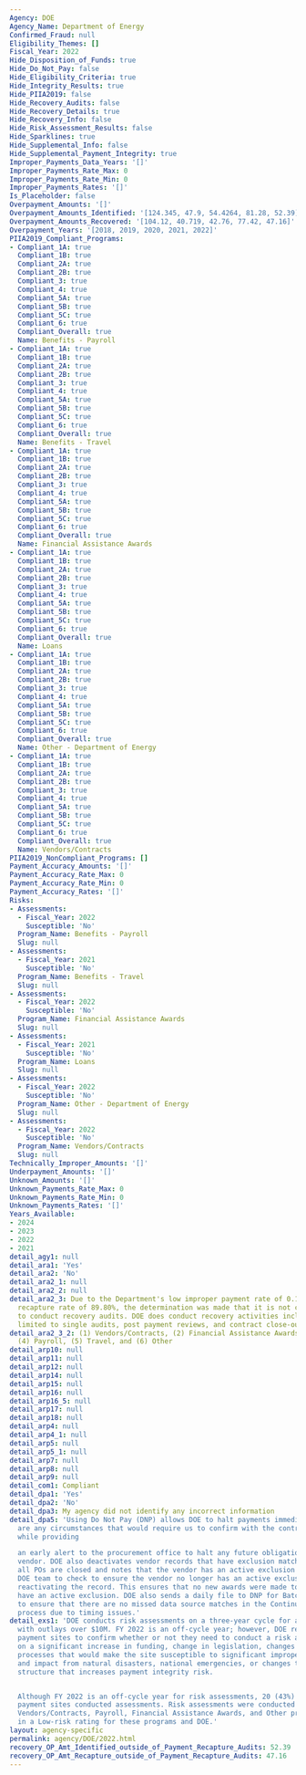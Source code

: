 ```yaml
---
Agency: DOE
Agency_Name: Department of Energy
Confirmed_Fraud: null
Eligibility_Themes: []
Fiscal_Year: 2022
Hide_Disposition_of_Funds: true
Hide_Do_Not_Pay: false
Hide_Eligibility_Criteria: true
Hide_Integrity_Results: true
Hide_PIIA2019: false
Hide_Recovery_Audits: false
Hide_Recovery_Details: true
Hide_Recovery_Info: false
Hide_Risk_Assessment_Results: false
Hide_Sparklines: true
Hide_Supplemental_Info: false
Hide_Supplemental_Payment_Integrity: true
Improper_Payments_Data_Years: '[]'
Improper_Payments_Rate_Max: 0
Improper_Payments_Rate_Min: 0
Improper_Payments_Rates: '[]'
Is_Placeholder: false
Overpayment_Amounts: '[]'
Overpayment_Amounts_Identified: '[124.345, 47.9, 54.4264, 81.28, 52.39]'
Overpayment_Amounts_Recovered: '[104.12, 40.719, 42.76, 77.42, 47.16]'
Overpayment_Years: '[2018, 2019, 2020, 2021, 2022]'
PIIA2019_Compliant_Programs:
- Compliant_1A: true
  Compliant_1B: true
  Compliant_2A: true
  Compliant_2B: true
  Compliant_3: true
  Compliant_4: true
  Compliant_5A: true
  Compliant_5B: true
  Compliant_5C: true
  Compliant_6: true
  Compliant_Overall: true
  Name: Benefits - Payroll
- Compliant_1A: true
  Compliant_1B: true
  Compliant_2A: true
  Compliant_2B: true
  Compliant_3: true
  Compliant_4: true
  Compliant_5A: true
  Compliant_5B: true
  Compliant_5C: true
  Compliant_6: true
  Compliant_Overall: true
  Name: Benefits - Travel
- Compliant_1A: true
  Compliant_1B: true
  Compliant_2A: true
  Compliant_2B: true
  Compliant_3: true
  Compliant_4: true
  Compliant_5A: true
  Compliant_5B: true
  Compliant_5C: true
  Compliant_6: true
  Compliant_Overall: true
  Name: Financial Assistance Awards
- Compliant_1A: true
  Compliant_1B: true
  Compliant_2A: true
  Compliant_2B: true
  Compliant_3: true
  Compliant_4: true
  Compliant_5A: true
  Compliant_5B: true
  Compliant_5C: true
  Compliant_6: true
  Compliant_Overall: true
  Name: Loans
- Compliant_1A: true
  Compliant_1B: true
  Compliant_2A: true
  Compliant_2B: true
  Compliant_3: true
  Compliant_4: true
  Compliant_5A: true
  Compliant_5B: true
  Compliant_5C: true
  Compliant_6: true
  Compliant_Overall: true
  Name: Other - Department of Energy
- Compliant_1A: true
  Compliant_1B: true
  Compliant_2A: true
  Compliant_2B: true
  Compliant_3: true
  Compliant_4: true
  Compliant_5A: true
  Compliant_5B: true
  Compliant_5C: true
  Compliant_6: true
  Compliant_Overall: true
  Name: Vendors/Contracts
PIIA2019_NonCompliant_Programs: []
Payment_Accuracy_Amounts: '[]'
Payment_Accuracy_Rate_Max: 0
Payment_Accuracy_Rate_Min: 0
Payment_Accuracy_Rates: '[]'
Risks:
- Assessments:
  - Fiscal_Year: 2022
    Susceptible: 'No'
  Program_Name: Benefits - Payroll
  Slug: null
- Assessments:
  - Fiscal_Year: 2021
    Susceptible: 'No'
  Program_Name: Benefits - Travel
  Slug: null
- Assessments:
  - Fiscal_Year: 2022
    Susceptible: 'No'
  Program_Name: Financial Assistance Awards
  Slug: null
- Assessments:
  - Fiscal_Year: 2021
    Susceptible: 'No'
  Program_Name: Loans
  Slug: null
- Assessments:
  - Fiscal_Year: 2022
    Susceptible: 'No'
  Program_Name: Other - Department of Energy
  Slug: null
- Assessments:
  - Fiscal_Year: 2022
    Susceptible: 'No'
  Program_Name: Vendors/Contracts
  Slug: null
Technically_Improper_Amounts: '[]'
Underpayment_Amounts: '[]'
Unknown_Amounts: '[]'
Unknown_Payments_Rate_Max: 0
Unknown_Payments_Rate_Min: 0
Unknown_Payments_Rates: '[]'
Years_Available:
- 2024
- 2023
- 2022
- 2021
detail_agy1: null
detail_ara1: 'Yes'
detail_ara2: 'No'
detail_ara2_1: null
detail_ara2_2: null
detail_ara2_3: Due to the Department's low improper payment rate of 0.16% and high
  recapture rate of 89.80%, the determination was made that it is not cost-effective
  to conduct recovery audits. DOE does conduct recovery activities including but not
  limited to single audits, post payment reviews, and contract close-out reviews.
detail_ara2_3_2: (1) Vendors/Contracts, (2) Financial Assistance Awards, (3) Loans,
  (4) Payroll, (5) Travel, and (6) Other
detail_arp10: null
detail_arp11: null
detail_arp12: null
detail_arp14: null
detail_arp15: null
detail_arp16: null
detail_arp16_5: null
detail_arp17: null
detail_arp18: null
detail_arp4: null
detail_arp4_1: null
detail_arp5: null
detail_arp5_1: null
detail_arp7: null
detail_arp8: null
detail_arp9: null
detail_com1: Compliant
detail_dpa1: 'Yes'
detail_dpa2: 'No'
detail_dpa3: My agency did not identify any incorrect information
detail_dpa5: 'Using Do Not Pay (DNP) allows DOE to halt payments immediately if there
  are any circumstances that would require us to confirm with the contracting officer,
  while providing

  an early alert to the procurement office to halt any future obligations to that
  vendor. DOE also deactivates vendor records that have exclusion matches for which
  all POs are closed and notes that the vendor has an active exclusion alerts the
  DOE team to check to ensure the vendor no longer has an active exclusion before
  reactivating the record. This ensures that no new awards were made to vendors that
  have an active exclusion. DOE also sends a daily file to DNP for Batch Matching
  to ensure that there are no missed data source matches in the Continuous Monitoring
  process due to timing issues.'
detail_exs1: 'DOE conducts risk assessments on a three-year cycle for all programs
  with outlays over $10M. FY 2022 is an off-cycle year; however, DOE requires its
  payment sites to confirm whether or not they need to conduct a risk assessment based
  on a significant increase in funding, change in legislation, changes to payment
  processes that would make the site susceptible to significant improper payments,
  and impact from natural disasters, national emergencies, or changes to the organizational
  structure that increases payment integrity risk.


  Although FY 2022 is an off-cycle year for risk assessments, 20 (43%) of DOE’s 46
  payment sites conducted assessments. Risk assessments were conducted for the Department’s
  Vendors/Contracts, Payroll, Financial Assistance Awards, and Other programs resulting
  in a Low-risk rating for these programs and DOE.'
layout: agency-specific
permalink: agency/DOE/2022.html
recovery_OP_Amt_Identified_outside_of_Payment_Recapture_Audits: 52.39
recovery_OP_Amt_Recapture_outside_of_Payment_Recapture_Audits: 47.16
---
```

